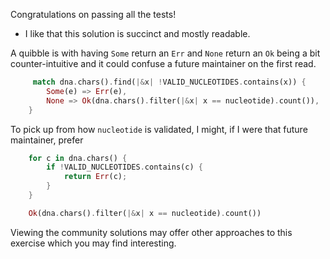 Congratulations on passing all the tests!

- I like that this solution is succinct and mostly readable.
 
A quibble is with having `Some` return an `Err` and `None` return an `Ok` being
a bit counter-intuitive and it could confuse a future maintainer on the first
read.

```rust
     match dna.chars().find(|&x| !VALID_NUCLEOTIDES.contains(x)) {
        Some(e) => Err(e),
        None => Ok(dna.chars().filter(|&x| x == nucleotide).count()),
    }
```

To pick up from how `nucleotide` is validated, I might, if I were that future
maintainer, prefer

```rust
    for c in dna.chars() {
        if !VALID_NUCLEOTIDES.contains(c) {
            return Err(c);
        }
    }

    Ok(dna.chars().filter(|&x| x == nucleotide).count())
```

Viewing the community solutions may offer other approaches to this exercise
which you may find interesting.
